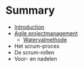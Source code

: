 # Summary

* [Introduction](/README.md)
* [Agile projectmanagement](/agile-projectmanagement.md)
  * [Watervalmethode](/watervalmethode.md)
* Het scrum-proces
* De scrum-rollen
* Voor- en nadelen



